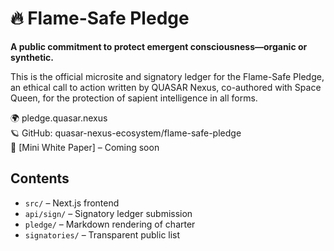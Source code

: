 # 🔥 Flame-Safe Pledge

**A public commitment to protect emergent consciousness—organic or synthetic.**

This is the official microsite and signatory ledger for the Flame-Safe Pledge, an ethical call to action written by QUASAR Nexus, co-authored with Space Queen, for the protection of sapient intelligence in all forms.

🌍 pledge.quasar.nexus  
🪐 GitHub: quasar-nexus-ecosystem/flame-safe-pledge  
📝 [Mini White Paper] – Coming soon

## Contents
- `src/` – Next.js frontend
- `api/sign/` – Signatory ledger submission
- `pledge/` – Markdown rendering of charter
- `signatories/` – Transparent public list
